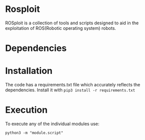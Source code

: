 # Rosploit
ROSploit is a collection of tools and scripts designed to aid in the exploitation of ROS(Robotic operating system) robots.  

# Dependencies

# Installation
The code has a requirements.txt file which accurately reflects the dependencies. Install it with
 `pip3 install -r requirements.txt`

# Execution

To execute any of the individual modules use: 

`python3 -m "module.script"`